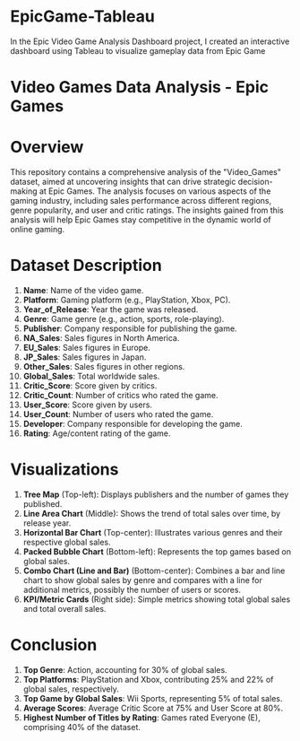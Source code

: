 # EpicGame-Tableau
In the Epic Video Game Analysis Dashboard project, I created an interactive dashboard using Tableau to visualize gameplay data from Epic Game

# Video Games Data Analysis - Epic Games

# Overview
This repository contains a comprehensive analysis of the "Video_Games" dataset, aimed at uncovering insights that can drive strategic decision-making at Epic Games. The analysis focuses on various aspects of the gaming industry, including sales performance across different regions, genre popularity, and user and critic ratings. The insights gained from this analysis will help Epic Games stay competitive in the dynamic world of online gaming.

# Dataset Description
1. **Name**: Name of the video game.
2. **Platform**: Gaming platform (e.g., PlayStation, Xbox, PC).
3. **Year_of_Release**: Year the game was released.
4. **Genre**: Game genre (e.g., action, sports, role-playing).
5. **Publisher**: Company responsible for publishing the game.
6. **NA_Sales**: Sales figures in North America.
7. **EU_Sales**: Sales figures in Europe.
8. **JP_Sales**: Sales figures in Japan.
9. **Other_Sales**: Sales figures in other regions.
10. **Global_Sales**: Total worldwide sales.
11. **Critic_Score**: Score given by critics.
12. **Critic_Count**: Number of critics who rated the game.
13. **User_Score**: Score given by users.
14. **User_Count**: Number of users who rated the game.
15. **Developer**: Company responsible for developing the game.
16. **Rating**: Age/content rating of the game.

# Visualizations
1. **Tree Map** (Top-left): Displays publishers and the number of games they published.
2. **Line Area Chart** (Middle): Shows the trend of total sales over time, by release year.
3. **Horizontal Bar Chart** (Top-center): Illustrates various genres and their respective global sales.
4. **Packed Bubble Chart** (Bottom-left): Represents the top games based on global sales.
5. **Combo Chart (Line and Bar)** (Bottom-center): Combines a bar and line chart to show global sales by genre and compares with a line for additional metrics, possibly the number of users or scores.
6. **KPI/Metric Cards** (Right side): Simple metrics showing total global sales and total overall sales. 

# Conclusion
1. **Top Genre**: Action, accounting for 30% of global sales.
2. **Top Platforms**: PlayStation and Xbox, contributing 25% and 22% of global sales, respectively.
3. **Top Game by Global Sales**: Wii Sports, representing 5% of total sales.
4. **Average Scores**: Average Critic Score at 75% and User Score at 80%.
5. **Highest Number of Titles by Rating**: Games rated Everyone (E), comprising 40% of the dataset.
